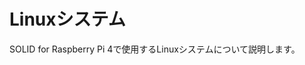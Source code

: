 # Linuxシステム

SOLID for Raspberry Pi 4で使用するLinuxシステムについて説明します。

<!-- TODO: OSイメージ (The OS image is based on pi-gen) -->
<!-- TODO: Ghostd -->
<!-- TODO: Ghost CLI -->
<!-- TODO: リモートアクセス -->
